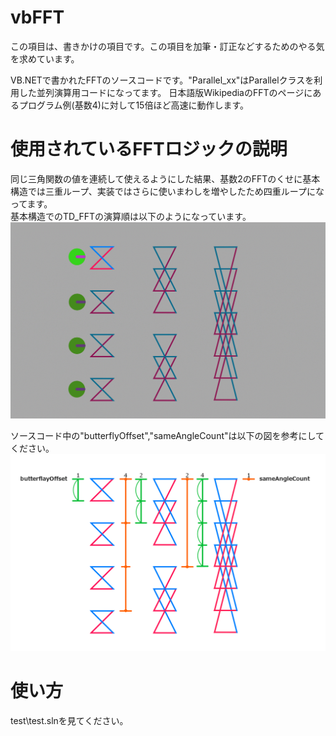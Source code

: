 ﻿# vbFFT
この項目は、書きかけの項目です。この項目を加筆・訂正などするためのやる気を求めています。  

VB.NETで書かれたFFTのソースコードです。"Parallel_xx"はParallelクラスを利用した並列演算用コードになってます。
日本語版WikipediaのFFTのページにあるプログラム例(基数4)に対して15倍ほど高速に動作します。

#  使用されているFFTロジックの説明
同じ三角関数の値を連続して使えるようにした結果、基数2のFFTのくせに基本構造では三重ループ、実装ではさらに使いまわしを増やしたため四重ループになってます。  
基本構造でのTD_FFTの演算順は以下のようになっています。
![image1](https://github.com/huskofcrayfish/vbFFT/blob/master/resource/image1.gif)
  
    
ソースコード中の"butterflyOffset","sameAngleCount"は以下の図を参考にしてください。
![image0](https://github.com/huskofcrayfish/vbFFT/blob/master/resource/image0.png)

#  使い方
test\test.slnを見てください。

